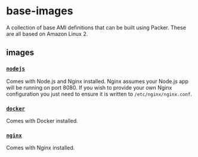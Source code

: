 # base-images
A collection of base AMI definitions that can be built using Packer. These are
all based on Amazon Linux 2.

## images
### [`nodejs`](./images/nodejs)
Comes with Node.js and Nginx installed. Nginx assumes your Node.js app will be
running on port 8080. If you wish to provide your own Nginx configuration you
just need to ensure it is written to `/etc/nginx/nginx.conf`.

### [`docker`](./images/docker)
Comes with Docker installed.

### [`nginx`](./images/nginx)
Comes with Nginx installed.
